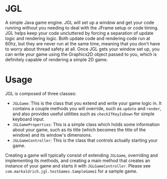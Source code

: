 # JGL

A simple Java game engine. JGL will set up a window and get your code running without you needing to deal with the JFrame setup or code timing. JGL helps keep your code uncluttered by forcing a separation of update logic and rendering logic. Both update code and rendering code run at 60hz, but they are never run at the same time, meaning that you don't have to worry about thread safety at all. Once JGL gets your window set up, you can write your game using the Graphics2D object passed to you, which is definitely capable of rendering a simple 2D game.

# Usage

JGL is composed of three classes:

- `JGLGame`: This is the class that you extend and write your game logic in. It contains a couple methods you will override, such as `update` and `render`, and also provides useful utilities such as `checkIfKeyIsDown` for simple keyboard input.
- `JGLGameProperties`: This is a simple class which holds some information about your game, such as its title (which becomes the title of the window) and its window's dimensions.
- `JGLGameController`: This is the class that controls actually starting your game.

Creating a game will typically consist of extending `JGLGame`, overriding and implementing its methods, and creating a main method that creates an instance of your game and starts it with `JGLGameController`. Please see `com.markaldrich.jgl.testGames.SampleGame1` for a sample game.
